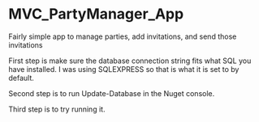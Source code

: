 # MVC_PartyManager_App
Fairly simple app to manage parties, add invitations, and send those invitations


First step is make sure the database connection string fits what SQL you have installed. I was using SQLEXPRESS so that is what it is set to by default.

Second step is to run Update-Database in the Nuget console.

Third step is to try running it.

